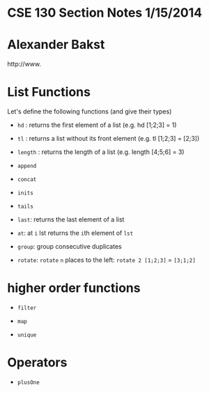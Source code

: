 # CSE 130 Section Notes 1/15/2014
# Alexander Bakst

http://www.

# List Functions

Let's define the following functions (and give their types)

- `hd` : returns the first element of a list (e.g. hd [1;2;3] = 1)

- `tl` : returns a list without its front element (e.g. tl [1;2;3] = [2;3])

- `length` : returns the length of a list (e.g. length [4;5;6] = 3)

- `append`

- `concat`

- `inits`

- `tails`

- `last`: returns the last element of a list

- `at`: at `i` lst returns the `i`th element of `lst`    

- `group`: group consecutive duplicates

- `rotate`: `rotate` `n` places to the left: `rotate 2 [1;2;3]` = `[3;1;2]`

# higher order functions

- `filter`

- `map`

- `unique`

# Operators

- `plusOne`
